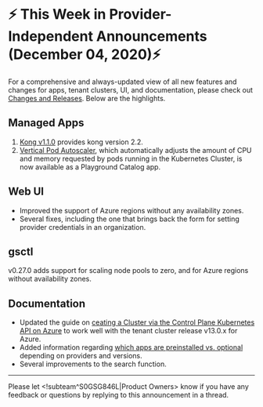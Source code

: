 # :zap: This Week in Provider-Independent Announcements (December 04, 2020):zap:

For a comprehensive and always-updated view of all new features and changes for apps, tenant clusters, UI, and documentation, please check out [Changes and Releases](https://docs.giantswarm.io/changes/). Below are the highlights.

## Managed Apps

1. [Kong v1.1.0](https://docs.giantswarm.io/changes/managed-apps/kong-app/v1.1.0/) provides kong version 2.2.
2. [Vertical Pod Autoscaler](https://github.com/giantswarm/vertical-pod-autoscaler-app/blob/master/CHANGELOG.md#100---2020-11-27), which automatically adjusts the amount of CPU and memory requested by pods running in the Kubernetes Cluster, is now available as a Playground Catalog app.


## Web UI

- Improved the support of Azure regions without any availability zones.
- Several fixes, including the one that brings back the form for setting provider credentials in an organization.

## gsctl

v0.27.0 adds support for scaling node pools to zero, and for Azure regions without availability zones.

## Documentation

- Updated the guide on [ceating a Cluster via the Control Plane Kubernetes API on Azure](https://docs.giantswarm.io/guides/creating-clusters-via-crs-on-azure/) to work well with the tenant cluster release v13.0.x for Azure.
- Added information regarding [which apps are preinstalled vs. optional](https://docs.giantswarm.io/reference/tenant-cluster-release-versions/#apps) depending on providers and versions.
- Several improvements to the search function.

---
Please let <!subteam^S0GSG846L|Product Owners> know if you have any feedback or questions by replying to this announcement in a thread.
